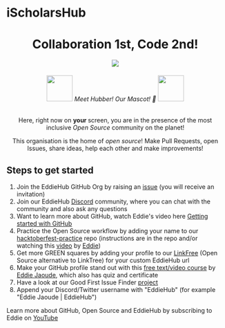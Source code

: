 # iScholarsHub
<div align="center">
    <h1>Collaboration 1st, Code 2nd!</h1>
    <img src="https://user-images.githubusercontent.com/70807500/136845625-7addf1dd-ea2f-41b2-9c6b-f810f80acd07.gif" />
    <h6>
        <img src="https://github.com/EddieHubCommunity.png" height="60" /> Meet Hubber! Our Mascot! 🤝 <img src="https://github.com/EddieHubCommunity.png" height="60" />
    </h6>
    <p> Here, right now on <b> your </b> screen, you are in the presence of the most inclusive <i> Open Source </i> community on the planet! </p>
    <p> This organisation is the home of <i> open source</i>! Make Pull Requests, open Issues, share ideas, help each other and make improvements!</p>
</div>
<h2>Steps to get started</h2>
<ol>
    <li>Join the EddieHub GitHub Org by raising an <a href="https://github.com/EddieHubCommunity/support/issues/new?assignees=&amp;labels=invite+me+to+the+organisation&amp;template=invitation.yml&title=Please+invite+me+to+the+GitHub+Community+Organization">issue</a> (you will receive an invitation)</li>
    <li> Join our EddieHub <a href="http://discord.eddiehub.org">Discord</a> community, where you can chat with the community and also ask any questions</li>
    <li> Want to learn more about GitHub, watch Eddie's video here <a href="https://www.youtube.com/watch?v=BI18N3ZC2Es">Getting started with GitHub</a>
    <li> Practice the Open Source workflow by adding your name to our <a href="https://github.com/EddieHubCommunity/hacktoberfest-practice">hacktoberfest-practice</a> repo (instructions are in the repo and/or watching this <a href="https://www.youtube.com/watch?v=8B_JWf7pG20">video</a> by <a href="http://github.com/eddiejaoude">Eddie</a>)</li>
    <li> Get more GREEN squares by adding your profile to our <a href="https://github.com/EddieHubCommunity/LinkFree">LinkFree</a> (Open Source alternative to LinkTree) for your custom EddieHub url</li>
    <li> Make your GitHub profile stand out with this <a href="http://eddiejaoude.io/course-github-profile-landing">free text/video course</a> by <a href="http://github.com/eddiejaoude">Eddie Jaoude</a>, which also has quiz and certificate</li>
    <li> Have a look at our Good First Issue Finder <a href="https://github.com/EddieHubCommunity/good-first-issue-finder">project</a></li>
    <li> Append your Discord/Twitter username with "EddieHub" (for example "Eddie Jaoude | EddieHub")</li>
</ol>

<p>Learn more about GitHub, Open Source and EddieHub by subscribing to Eddie on <a href="http://youtube.com/eddiejaoude">YouTube</a></p>
</p>
